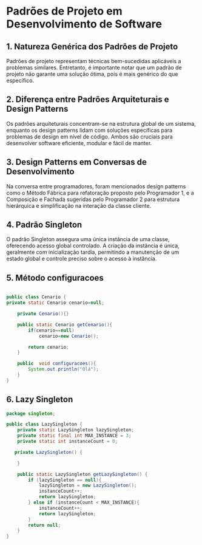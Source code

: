 # Padrões de Projeto em Desenvolvimento de Software

## 1. Natureza Genérica dos Padrões de Projeto

Padrões de projeto representam técnicas bem-sucedidas aplicáveis a problemas similares. Entretanto, é importante notar que um padrão de projeto não garante uma solução ótima, pois é mais genérico do que específico.

## 2. Diferença entre Padrões Arquiteturais e Design Patterns

Os padrões arquiteturais concentram-se na estrutura global de um sistema, enquanto os design patterns lidam com soluções específicas para problemas de design em nível de código. Ambos são cruciais para desenvolver software eficiente, modular e fácil de manter.

## 3. Design Patterns em Conversas de Desenvolvimento

Na conversa entre programadores, foram mencionados design patterns como o Método Fábrica para refatoração proposto pelo Programador 1, e a Composição e Fachada sugeridas pelo Programador 2 para estrutura hierárquica e simplificação na interação da classe cliente.

## 4. Padrão Singleton

O padrão Singleton assegura uma única instância de uma classe, oferecendo acesso global controlado. A criação da instância é única, geralmente com inicialização tardia, permitindo a manutenção de um estado global e controle preciso sobre o acesso à instância.

## 5. Método configuracoes

```java

public class Cenario {
private static Cenario cenario=null;

    private Cenario(){}

    public static Cenario getCenario(){
        if(cenario==null)
            cenario=new Cenario();

        return cenario;
    }

    public  void configuracoes(){
        System.out.println("Olá");
    }
}
```

##  6.  Lazy Singleton
```java
package singleton;

public class LazySingleton {
    private static LazySingleton lazySingleton;
    private static final int MAX_INSTANCE = 3;
    private static int instanceCount = 0;

   private LazySingleton() {

    }

    public static LazySingleton getLazySingleton() {
        if (lazySingleton == null){
            lazySingleton = new LazySingleton();
            instanceCount++;
            return lazySingleton;
        } else if (instanceCount < MAX_INSTANCE){
            instanceCount++;
            return lazySingleton;
        }
        return null;
    }
}
```